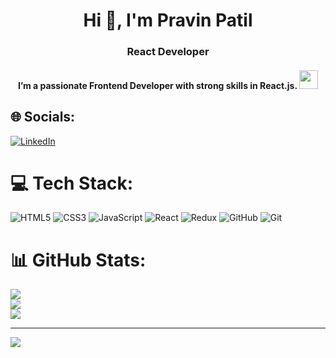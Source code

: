 <h1 align="center">Hi 👋, I'm Pravin Patil</h1>
<h3 align="center">React Developer</h3>
<h4 align="center">I’m a passionate Frontend Developer with strong skills in React.js. <img src="https://media.giphy.com/media/WUlplcMpOCEmTGBtBW/giphy.gif" width="30"></h4>


## 🌐 Socials:
[![LinkedIn](https://img.shields.io/badge/LinkedIn-%230077B5.svg?logo=linkedin&logoColor=white)](https://linkedin.com/in/https://www.linkedin.com/in/pravin-patil-528922216) 

# 💻 Tech Stack: 
![HTML5](https://img.shields.io/badge/html5-%23E34F26.svg?style=for-the-badge&logo=html5&logoColor=white) ![CSS3](https://img.shields.io/badge/css3-%231572B6.svg?style=for-the-badge&logo=css3&logoColor=white) ![JavaScript](https://img.shields.io/badge/javascript-%23323330.svg?style=for-the-badge&logo=javascript&logoColor=%23F7DF1E) ![React](https://img.shields.io/badge/react-%2320232a.svg?style=for-the-badge&logo=react&logoColor=%2361DAFB) ![Redux](https://img.shields.io/badge/redux-%2320232a.svg?style=for-the-badge&logo=redux&logoColor=%2361DAFB)  ![GitHub](https://img.shields.io/badge/github-%23121011.svg?style=for-the-badge&logo=github&logoColor=white) ![Git](https://img.shields.io/badge/git-%23F05033.svg?style=for-the-badge&logo=git&logoColor=white)

# 📊 GitHub Stats:
![](https://github-readme-stats.vercel.app/api?username=pravin8007&theme=merko&hide_border=false&include_all_commits=false&count_private=false)<br/>
![](https://github-readme-streak-stats.herokuapp.com/?user=pravin8007&theme=merko&hide_border=false)<br/>
![](https://github-readme-stats.vercel.app/api/top-langs/?username=pravin8007&theme=merko&hide_border=false&include_all_commits=false&count_private=false&layout=compact)

---
[![](https://visitcount.itsvg.in/api?id=pravin8007&icon=0&color=0)](https://visitcount.itsvg.in)

<!-- Proudly created with GPRM ( https://gprm.itsvg.in ) -->
